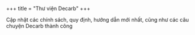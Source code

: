 +++
title = "Thư viện Decarb"
+++


Cập nhật các chính sách, quy định, hướng dẫn mới nhất, cũng như các câu chuyện Decarb thành công